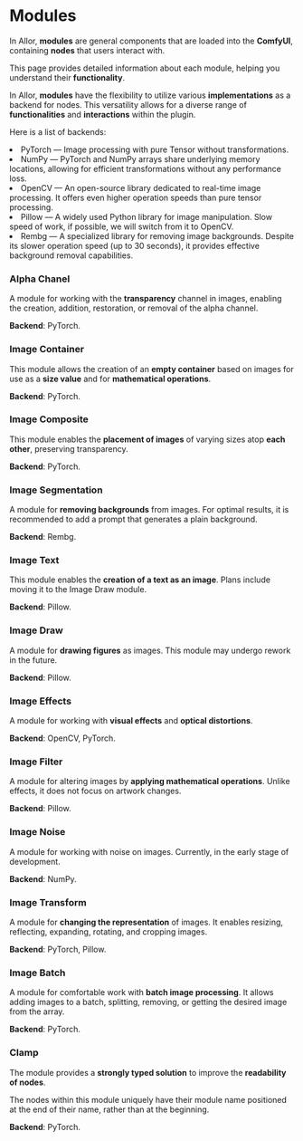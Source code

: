 # Modules

In Allor, **modules** are general components that are loaded into the **ComfyUI**, containing **nodes** that users
interact with.

This page provides detailed information about each module, helping you understand their **functionality**.

In Allor, **modules** have the flexibility to utilize various **implementations** as a backend for nodes.
This versatility allows for a diverse range of **functionalities** and **interactions** within the plugin.

Here is a list of backends:

<list>
<li id="pytorch">
    <control>PyTorch</control> — Image processing with pure Tensor without transformations.
</li>
<li id="numpy">
    <control>NumPy</control> — PyTorch and NumPy arrays share underlying memory locations, allowing for efficient transformations without any performance loss.
</li>
<li id="opencv">
    <control>OpenCV</control> — An open-source library dedicated to real-time image processing. It offers even higher operation speeds than pure tensor processing.
</li>
<li id="pillow">
    <control>Pillow</control> — A widely used Python library for image manipulation. Slow speed of work, if possible, we will switch from it to OpenCV.
</li>
<li id="rembg">
    <control>Rembg</control> — A specialized library for removing image backgrounds. Despite its slower operation speed (up to 30 seconds), it provides effective background removal capabilities.
</li>
</list>

### Alpha Chanel

A module for working with the **transparency** channel in images,
enabling the creation, addition, restoration, or removal of the alpha channel.

**Backend**: PyTorch.

### Image Container

This module allows the creation of an **empty container** based on images
for use as a **size value** and for **mathematical operations**.

**Backend**: PyTorch.

### Image Composite

This module enables the **placement of images** of varying sizes atop **each other**, preserving transparency.

**Backend**: PyTorch.

### Image Segmentation

A module for **removing backgrounds** from images.
For optimal results, it is recommended to add a prompt that generates a plain background.

**Backend**: Rembg.

### Image Text

This module enables the **creation of a text as an image**.
Plans include moving it to the Image Draw module.

**Backend**: Pillow.

### Image Draw

A module for **drawing figures** as images.
This module may undergo rework in the future.

**Backend**: Pillow.

### Image Effects

A module for working with **visual effects** and **optical distortions**.

**Backend**: OpenCV, PyTorch.

### Image Filter

A module for altering images by **applying mathematical operations**.
Unlike effects, it does not focus on artwork changes.

**Backend**: Pillow.

### Image Noise

A module for working with noise on images. Currently, in the early stage of development.

**Backend**: NumPy.

### Image Transform

A module for **changing the representation** of images.
It enables resizing, reflecting, expanding, rotating, and cropping images.

**Backend**: PyTorch, Pillow.

### Image Batch

A module for comfortable work with **batch image processing**.
It allows adding images to a batch, splitting, removing, or getting the desired image from the array.

**Backend**: PyTorch.

### Clamp

The module provides a **strongly typed solution** to improve the **readability of nodes**.

The nodes within this module uniquely have their module name positioned at the end of their name,
rather than at the beginning.

**Backend**: PyTorch.
